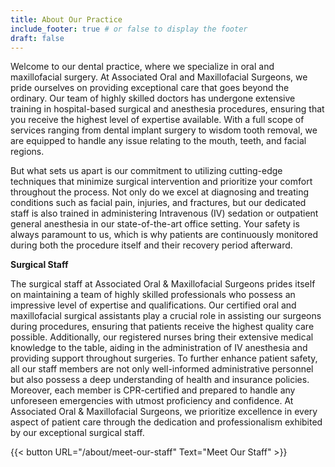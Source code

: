 ```yaml
---
title: About Our Practice
include_footer: true # or false to display the footer
draft: false
---
```


Welcome to our dental practice, where we specialize in oral and maxillofacial surgery. At Associated Oral and Maxillofacial Surgeons, we pride ourselves on providing exceptional care that goes beyond the ordinary. Our team of highly skilled doctors has undergone extensive training in hospital-based surgical and anesthesia procedures, ensuring that you receive the highest level of expertise available. With a full scope of services ranging from dental implant surgery to wisdom tooth removal, we are equipped to handle any issue relating to the mouth, teeth, and facial regions.

But what sets us apart is our commitment to utilizing cutting-edge techniques that minimize surgical intervention and prioritize your comfort throughout the process. Not only do we excel at diagnosing and treating conditions such as facial pain, injuries, and fractures, but our dedicated staff is also trained in administering Intravenous (IV) sedation or outpatient general anesthesia in our state-of-the-art office setting. Your safety is always paramount to us, which is why patients are continuously monitored during both the procedure itself and their recovery period afterward.

**Surgical Staff**

The surgical staff at Associated Oral & Maxillofacial Surgeons prides itself on maintaining a team of highly skilled professionals who possess an impressive level of expertise and qualifications. Our certified oral and maxillofacial surgical assistants play a crucial role in assisting our surgeons during procedures, ensuring that patients receive the highest quality care possible. Additionally, our registered nurses bring their extensive medical knowledge to the table, aiding in the administration of IV anesthesia and providing support throughout surgeries. To further enhance patient safety, all our staff members are not only well-informed administrative personnel but also possess a deep understanding of health and insurance policies. Moreover, each member is CPR-certified and prepared to handle any unforeseen emergencies with utmost proficiency and confidence. At Associated Oral & Maxillofacial Surgeons, we prioritize excellence in every aspect of patient care through the dedication and professionalism exhibited by our exceptional surgical staff.

{{< button URL="/about/meet-our-staff" Text="Meet Our Staff" >}}
